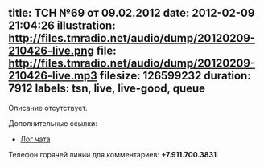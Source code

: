 title: ТСН №69 от 09.02.2012
date: 2012-02-09 21:04:26
illustration: http://files.tmradio.net/audio/dump/20120209-210426-live.png
file: http://files.tmradio.net/audio/dump/20120209-210426-live.mp3
filesize: 126599232
duration: 7912
labels: tsn, live, live-good, queue
---
Описание отсутствует.

Дополнительные ссылки:

- [Лог чата](http://files.tmradio.net/audio/dump/20120209-210426-live.log)

Телефон горячей линии для комментариев: **+7.911.700.3831**.
